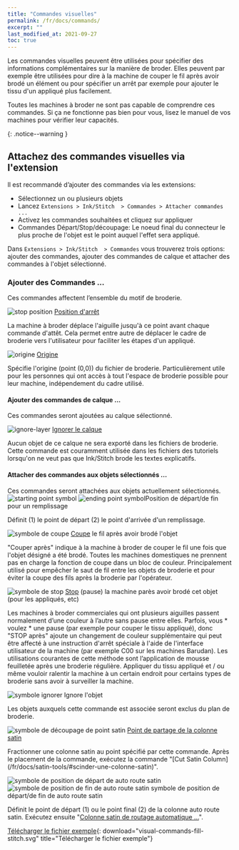 ```yaml
---
title: "Commandes visuelles"
permalink: /fr/docs/commands/
excerpt: ""
last_modified_at: 2021-09-27
toc: true
---
```

Les commandes visuelles peuvent être utilisées pour spécifier des informations complémentaires sur la manière de broder. Elles peuvent par exemple être utilisées pour dire à la machine de couper le fil après avoir brodé un élément ou pour spécifier un arrêt par exemple pour ajouter le tissu d'un appliqué plus facilement.

Toutes les machines à broder ne sont pas capable de comprendre ces commandes. Si ça ne fonctionne pas bien pour vous, lisez le manuel de vos machines pour vérifier leur capacités.

{: .notice--warning }

## Attachez des commandes visuelles via l'extension

Il est recommandé d’ajouter des commandes via les extensions:

* Sélectionnez un ou plusieurs objets
* Lancez `Extensions > Ink/Stitch  > Commandes > Attacher commandes ...`
* Activez les commandes souhaitées et cliquez sur appliquer
* Commandes Départ/Stop/découpage: Le noeud final du connecteur le plus proche de l'objet est le point auquel l'effet sera appliqué.

Dans `Extensions > Ink/Stitch  > Commandes` vous trouverez trois options: ajouter des commandes, ajouter des commandes de calque et attacher des commandes à l'objet sélectionné.
### Ajouter des Commandes ...

Ces commandes affectent l’ensemble du motif de broderie.

![stop position](/assets/images/docs/visual-commands-stop-position.jpg) [Position d'arrêt](#-stop-position)

La machine à broder déplace l'aiguille jusqu'à ce point avant chaque commande d'attêt. Cela permet entre autre de déplacer le cadre de broderie vers l'utilisateur pour faciliter les étapes d'un appliqué.

![origine](/assets/images/docs/visual-commands-origin.jpg) [Origine](#-origine)

Spécifie l'origine (point (0,0)) du fichier de broderie. Particulièrement utile pour les personnes qui ont accès à tout l'espace de broderie possible pour leur machine, indépendement du cadre utilisé.


#### Ajouter des commandes de calque ...

Ces commandes seront ajoutées au calque sélectionné.

![ignore-layer](/assets/images/docs/visual-commands-ignore-layer.jpg) [Ignorer le calque](#-ignore-layer)

Aucun objet de ce calque ne sera exporté dans les fichiers de broderie. Cette commande est couramment utilisée dans les fichiers des tutoriels lorsqu'on ne veut pas que Ink/Stitch brode les textes explicatifs.

#### Attacher des commandes aux objets sélectionnés ...

Ces commandes seront attachées aux objets actuellement sélectionnés.
![starting point symbol](/assets/images/docs/visual-commands-start.jpg) ![ending point symbol](/assets/images/docs/visual-commands-end.jpg)Position de départ/de fin pour un remplissage 

Définit  (1) le point de départ  (2) le point d'arrivée d'un remplissage.


![symbole de coupe](/assets/images/docs/visual-commands-trim.jpg) [Coupe](#-coupe-le-fil) le fil après avoir brodé l'objet

"Couper après" indique à la machine à broder de couper le fil une fois que l'objet désigné a été brodé. Toutes les machines domestiques ne prennent pas en charge la fonction de coupe dans un bloc de couleur. Principalement utilisé pour empêcher le saut de fil entre les objets de broderie et pour éviter la coupe des fils après la broderie par l'opérateur.

![symbole de stop ](/assets/images/docs/visual-commands-stop.jpg) [Stop](#-stop) (pause) la machine parès avoir brodé cet objet (pour les appliqués, etc)

Les machines à broder commerciales qui ont plusieurs aiguilles passent normalement d’une couleur à l’autre sans pause entre elles. Parfois, vous * voulez * une pause (par exemple pour couper le tissu appliqué), donc "STOP après" ajoute un changement de couleur supplémentaire qui peut être affecté à une instruction d'arrêt spéciale à l'aide de l'interface utilisateur de la machine (par exemple C00 sur les machines Barudan). Les utilisations courantes de cette méthode sont l’application de mousse feuilletée après une broderie régulière. Appliquer du tissu appliqué et / ou même vouloir ralentir la machine à un certain endroit pour certains types de broderie sans avoir à surveiller la machine.

![symbole ignorer ](/assets/images/docs/visual-commands-ignore.jpg) Ignore l'objet

Les objets auxquels cette commande est associée seront exclus du plan de broderie.

![symbole de découpage de point satin](/assets/images/docs/visual-commands-satin-cut-point.jpg) [Point de partage de la colonne satin](#-point-de-partage-de-colonne-satin)

Fractionner une colonne satin au point spécifié par cette commande. Après le placement de la commande, exécutez la commande "[Cut Satin Column] (/fr/docs/satin-tools/#scinder-une-colonne-satin)".


![symbole de position de départ de auto route satin](/assets/images/docs/visual-commands-auto-route-satin-stitch-start.jpg) ![symbole de position de fin de auto route satin](/assets/images/docs/visual-commands-auto-route-satin-stitch-end.jpg) symbole de position de départ/de fin de auto route satin


Définit le point de départ (1) ou le point final (2) de la colonne auto route satin. Exécutez ensuite "[Colonne satin de routage automatique ...](/fr/docs/satin-tools/#auto-route-satin-columns)".


  [Télécharger le fichier exemple](/assets/images/docs/visual-commands-fill-stitch.svg){: download="visual-commands-fill-stitch.svg" title="Télécharger le fichier exemple"}













